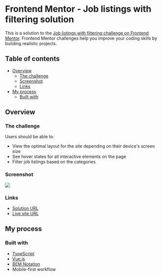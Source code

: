 # Frontend Mentor - Job listings with filtering solution

This is a solution to the [Job listings with filtering challenge on Frontend Mentor](https://www.frontendmentor.io/challenges/job-listings-with-filtering-ivstIPCt). Frontend Mentor challenges help you improve your coding skills by building realistic projects.

## Table of contents

- [Overview](#overview)
  - [The challenge](#the-challenge)
  - [Screenshot](#screenshot)
  - [Links](#links)
- [My process](#my-process)
  - [Built with](#built-with)

## Overview

### The challenge

Users should be able to:

- View the optimal layout for the site depending on their device's screen size
- See hover states for all interactive elements on the page
- Filter job listings based on the categories

### Screenshot

![](./screenshot.png)

### Links

- [Solution URL](https://www.frontendmentor.io/solutions/responsive-app-using-vuejs-and-bem-notation-Dy1CcQc4x)
- [Live site URL](https://vilmarmjr.github.io/frontend-mentor-job-listing)

## My process

### Built with

- [TypeScript](https://www.typescriptlang.org/)
- [Vue.js](https://vuejs.org/)
- [BEM Notation](http://getbem.com/)
- Mobile-first workflow
